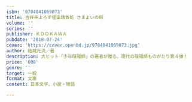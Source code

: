 ```yaml
---
isbn: '9784041069073'
title: 吉祥寺よろず怪事請負処 さまよいの街
volume: ''
series: ''
publisher: ＫＤＯＫＡＷＡ
pubdate: '2018-07-24'
cover: 'https://cover.openbd.jp/9784041069073.jpg'
author: 結城光流／著
description: 大ヒット「少年陰陽師」の著者が贈る、現代の陰陽師ものがたり第４弾！
price: '600'
genre: ''
target: 一般
format: 文庫
content: 日本文学、小説・物語

---
```

